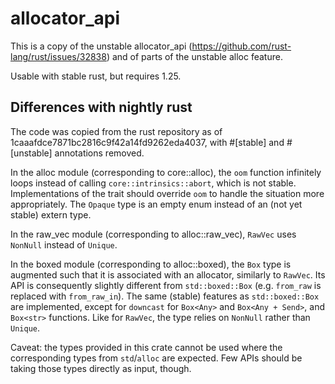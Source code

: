 # allocator_api

This is a copy of the unstable allocator_api
(https://github.com/rust-lang/rust/issues/32838) and of parts of the unstable
alloc feature.

Usable with stable rust, but requires 1.25.

## Differences with nightly rust

The code was copied from the rust repository as of
1caaafdce7871bc2816c9f42a14fd9262eda4037, with #[stable] and #[unstable]
annotations removed.

In the alloc module (corresponding to core::alloc), the `oom` function
infinitely loops instead of calling `core::intrinsics::abort`, which is not
stable. Implementations of the trait should override `oom` to handle the
situation more appropriately. The `Opaque` type is an empty enum instead of
an (not yet stable) extern type.

In the raw_vec module (corresponding to alloc::raw_vec), `RawVec` uses
`NonNull` instead of `Unique`.

In the boxed module (corresponding to alloc::boxed), the `Box` type is
augmented such that it is associated with an allocator, similarly to `RawVec`.
Its API is consequently slightly different from `std::boxed::Box` (e.g.
`from_raw` is replaced with `from_raw_in`). The same (stable) features as
`std::boxed::Box` are implemented, except for `downcast` for `Box<Any>` and
`Box<Any + Send>`, and `Box<str>` functions. Like for `RawVec`, the type
relies on `NonNull` rather than `Unique`.

Caveat: the types provided in this crate cannot be used where the corresponding
types from `std`/`alloc` are expected. Few APIs should be taking those types
directly as input, though.
